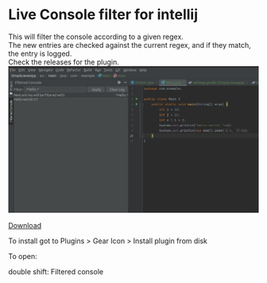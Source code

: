 # Live Console filter for intellij

This will filter the console according to a given regex.  
The new entries are checked against the current regex, and if they match, the entry is logged.  
Check the releases for the plugin.  
![screenshot](./screenshot.jpg)

[Download](https://github.com/beothorn/ConsoleFilterForIntellij/releases/download/2.0/consoleFilterForIntellij-2.0.jar)

To install got to Plugins > Gear Icon > Install plugin from disk 

To open:  

double shift: Filtered console